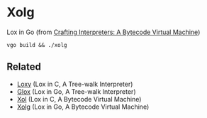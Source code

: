 # Xolg

Lox in Go (from [Crafting Interpreters: A Bytecode Virtual Machine](http://www.craftinginterpreters.com/chunks-of-bytecode.html))

```
vgo build && ./xolg
```

## Related
- [Loxy](https://github.com/gcatlin/loxy) (Lox in C, A Tree-walk Interpreter)
- [Glox](https://github.com/gcatlin/glox) (Lox in Go, A Tree-walk Interpreter)
- [Xol](https://github.com/gcatlin/xol) (Lox in C, A Bytecode Virtual Machine)
- [Xolg](https://github.com/gcatlin/xolg) (Lox in Go, A Bytecode Virtual Machine)
